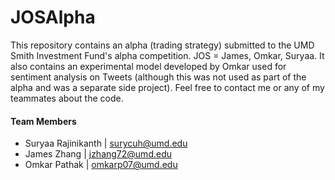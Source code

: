 # JOSAlpha
This repository contains an alpha (trading strategy) submitted to the UMD Smith Investment Fund's alpha competition. JOS = James, Omkar, Suryaa. It also contains an experimental model developed by Omkar used for sentiment analysis on Tweets (although this was not used as part of the alpha and was a separate side project). Feel free to contact me or any of my teammates about the code.

#### Team Members
- Suryaa Rajinikanth | [surycuh@umd.edu](malito:surycuh@terpmail.umd.edu)
- James Zhang | [jzhang72@umd.edu](mailto:jzhang72@terpmail.umd.edu)
- Omkar Pathak | [omkarp07@umd.edu](mailto:omkarp07@terpmail.umd.edu)
